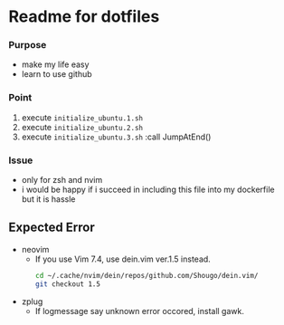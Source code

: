 # Readme for dotfiles  

### Purpose  
   *  make my life easy  
   *  learn to use github  

### Point  
   1. execute `initialize_ubuntu.1.sh`
   1. execute `initialize_ubuntu.2.sh`
   1. execute `initialize_ubuntu.3.sh`
   :call JumpAtEnd()

### Issue  
   *  only for zsh and nvim  
   *  i would be happy if i succeed in including this file into my dockerfile  
      but it is hassle  

## Expected Error
   *  neovim  
      *  If you use Vim 7.4, use dein.vim ver.1.5 instead.  
         ```bash
         cd ~/.cache/nvim/dein/repos/github.com/Shougo/dein.vim/
         git checkout 1.5
         ```
   * zplug
     *  If logmessage say unknown error occored, install gawk.  

